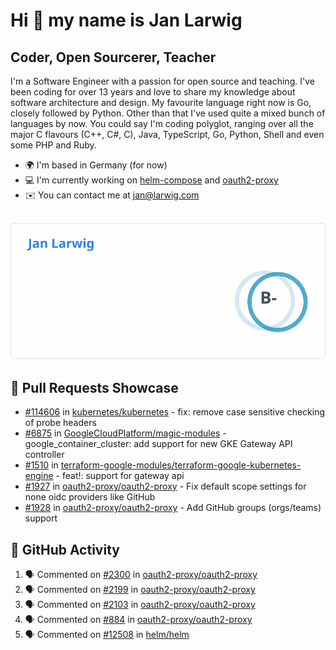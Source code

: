# Hi 👋 my name is Jan Larwig

## Coder, Open Sourcerer, Teacher

I'm a Software Engineer with a passion for open source and teaching. I've been coding for over 13 years and love to share my knowledge about software architecture and design. My favourite language right now is Go, closely followed by Python. Other than that I've used quite a mixed bunch of languages by now. You could say I'm coding polyglot, ranging over all the major C flavours (C++, C#, C), Java, TypeScript, Go, Python, Shell and even some PHP and Ruby.

- 🌍 I'm based in Germany (for now)
- 💻 I'm currently working on [helm-compose](https://seacrew.github.io/helm-compose/) and [oauth2-proxy](https://github.com/oauth2-proxy/oauth2-proxy)
- ✉️ You can contact me at [jan@larwig.com](mailto:jan@larwig.com)

<br>

<a href="https://github.com/anuraghazra/github-readme-stats">
  <picture>
    <source
      srcset="https://raw.githubusercontent.com/tuunit/tuunit/main/general_dark.svg" 
      media="(prefers-color-scheme: dark)" 
    />
    <source
      srcset="https://raw.githubusercontent.com/tuunit/tuunit/main/general_light.svg" 
      media="(prefers-color-scheme: light), (prefers-color-scheme: no-preference)" 
    />
    <img src="https://raw.githubusercontent.com/tuunit/tuunit/main/general_light.svg" />
  </picture>
</a>

## 🔧 Pull Requests Showcase

- [#114606](https://github.com/kubernetes/kubernetes/issues/114606) in [kubernetes/kubernetes](https://github.com/kubernetes/kubernetes) - fix: remove case sensitive checking of probe headers
- [#6875](https://github.com/GoogleCloudPlatform/magic-modules/pull/6875) in [GoogleCloudPlatform/magic-modules](https://github.com/GoogleCloudPlatform/magic-modules) - google_container_cluster: add support for new GKE Gateway API controller
- [#1510](https://github.com/terraform-google-modules/terraform-google-kubernetes-engine/pull/1510) in [terraform-google-modules/terraform-google-kubernetes-engine](https://github.com/terraform-google-modules/terraform-google-kubernetes-engine) - feat!: support for gateway api
- [#1927](https://github.com/oauth2-proxy/oauth2-proxy/issues/1927) in [oauth2-proxy/oauth2-proxy](https://github.com/oauth2-proxy/oauth2-proxy) - Fix default scope settings for none oidc providers like GitHub
- [#1928](https://github.com/oauth2-proxy/oauth2-proxy/issues/1928) in [oauth2-proxy/oauth2-proxy](https://github.com/oauth2-proxy/oauth2-proxy) - Add GitHub groups (orgs/teams) support

## 🔔 GitHub Activity

<!--START_SECTION:activity-->
1. 🗣 Commented on [#2300](https://github.com/oauth2-proxy/oauth2-proxy/pull/2300#issuecomment-1791953223) in [oauth2-proxy/oauth2-proxy](https://github.com/oauth2-proxy/oauth2-proxy)
2. 🗣 Commented on [#2199](https://github.com/oauth2-proxy/oauth2-proxy/issues/2199#issuecomment-1791950650) in [oauth2-proxy/oauth2-proxy](https://github.com/oauth2-proxy/oauth2-proxy)
3. 🗣 Commented on [#2103](https://github.com/oauth2-proxy/oauth2-proxy/issues/2103#issuecomment-1791949694) in [oauth2-proxy/oauth2-proxy](https://github.com/oauth2-proxy/oauth2-proxy)
4. 🗣 Commented on [#884](https://github.com/oauth2-proxy/oauth2-proxy/issues/884#issuecomment-1791947177) in [oauth2-proxy/oauth2-proxy](https://github.com/oauth2-proxy/oauth2-proxy)
5. 🗣 Commented on [#12508](https://github.com/helm/helm/issues/12508#issuecomment-1791943395) in [helm/helm](https://github.com/helm/helm)
<!--END_SECTION:activity-->
